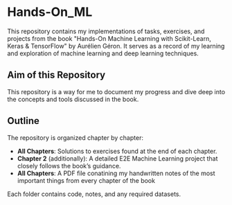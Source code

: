 # Hands-On_ML
This repository contains my implementations of tasks, exercises, and projects from the book "Hands-On Machine Learning with Scikit-Learn, Keras &amp; TensorFlow" by Aurélien Géron. It serves as a record of my learning and exploration of machine learning and deep learning techniques.

## Aim of this Repository
This repository is a way for me to document my progress and dive deep into the concepts and tools discussed in the book.

## Outline
The repository is organized chapter by chapter:

- **All Chapters**: Solutions to exercises found at the end of each chapter.
- **Chapter 2** (additionally): A detailed E2E Machine Learning project that closely follows the book’s guidance.
- **All Chapters**: A PDF file conatining my handwritten notes of the most important things from every chapter of the book

Each folder contains code, notes, and any required datasets.
